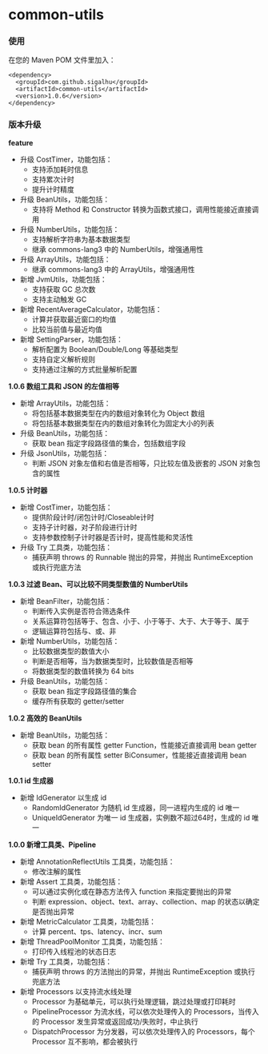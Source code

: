 # common-utils

### 使用

在您的 Maven POM 文件里加入：

```
<dependency>
  <groupId>com.github.sigalhu</groupId>
  <artifactId>common-utils</artifactId>
  <version>1.0.6</version>
</dependency>
```

### 版本升级

**feature**

* 升级 CostTimer，功能包括：
    * 支持添加耗时信息
    * 支持累次计时
    * 提升计时精度
* 升级 BeanUtils，功能包括：
    * 支持将 Method 和 Constructor 转换为函数式接口，调用性能接近直接调用
* 升级 NumberUtils，功能包括：
    * 支持解析字符串为基本数据类型
    * 继承 commons-lang3 中的 NumberUtils，增强通用性
* 升级 ArrayUtils，功能包括：
    * 继承 commons-lang3 中的 ArrayUtils，增强通用性
* 新增 JvmUtils，功能包括：
    * 支持获取 GC 总次数
    * 支持主动触发 GC
* 新增 RecentAverageCalculator，功能包括：
    * 计算并获取最近窗口的均值
    * 比较当前值与最近均值
* 新增 SettingParser，功能包括：
    * 解析配置为 Boolean/Double/Long 等基础类型
    * 支持自定义解析规则
    * 支持通过注解的方式批量解析配置

**1.0.6 数组工具和 JSON 的左值相等**

* 新增 ArrayUtils，功能包括：
    * 将包括基本数据类型在内的数组对象转化为 Object 数组
    * 将包括基本数据类型在内的数组对象转化为固定大小的列表
* 升级 BeanUtils，功能包括：
    * 获取 bean 指定字段路径值的集合，包括数组字段
* 升级 JsonUtils，功能包括：
    * 判断 JSON 对象左值和右值是否相等，只比较左值及嵌套的 JSON 对象包含的属性

**1.0.5 计时器**

* 新增 CostTimer，功能包括：
    * 提供阶段计时/闭包计时/Closeable计时
    * 支持子计时器，对子阶段进行计时
    * 支持参数控制子计时器是否计时，提高性能和灵活性
* 升级 Try 工具类，功能包括：
    * 捕获声明 throws 的 Runnable 抛出的异常，并抛出 RuntimeException 或执行兜底方法

**1.0.3 过滤 Bean、可以比较不同类型数值的 NumberUtils**

* 新增 BeanFilter，功能包括：
    * 判断传入实例是否符合筛选条件
    * 关系运算符包括等于、包含、小于、小于等于、大于、大于等于、属于
    * 逻辑运算符包括与、或、非
* 新增 NumberUtils，功能包括：
    * 比较数据类型的数值大小
    * 判断是否相等，当为数据类型时，比较数值是否相等
    * 将数据类型的数值转换为 64 bits
* 升级 BeanUtils，功能包括：
    * 获取 bean 指定字段路径值的集合
    * 缓存所有获取的 getter/setter

**1.0.2 高效的 BeanUtils**

* 新增 BeanUtils，功能包括：
    * 获取 bean 的所有属性 getter Function，性能接近直接调用 bean getter
    * 获取 bean 的所有属性 setter BiConsumer，性能接近直接调用 bean setter

**1.0.1 id 生成器**

* 新增 IdGenerator 以生成 id
    * RandomIdGenerator 为随机 id 生成器，同一进程内生成的 id 唯一
    * UniqueIdGenerator 为唯一 id 生成器，实例数不超过64时，生成的 id 唯一

**1.0.0 新增工具类、Pipeline**

* 新增 AnnotationReflectUtils 工具类，功能包括：
    * 修改注解的属性
* 新增 Assert 工具类，功能包括：
    * 可以通过实例化或在静态方法传入 function 来指定要抛出的异常
    * 判断 expression、object、text、array、collection、map 的状态以确定是否抛出异常
* 新增 MetricCalculator 工具类，功能包括：
    * 计算 percent、tps、latency、incr、sum
* 新增 ThreadPoolMonitor 工具类，功能包括：
    * 打印传入线程池的状态日志
* 新增 Try 工具类，功能包括：
    * 捕获声明 throws 的方法抛出的异常，并抛出 RuntimeException 或执行兜底方法
* 新增 Processors 以支持流水线处理
    * Processor 为基础单元，可以执行处理逻辑，跳过处理或打印耗时
    * PipelineProcessor 为流水线，可以依次处理传入的 Processors，当传入的 Processor 发生异常或返回成功/失败时，中止执行
    * DispatchProcessor 为分发器，可以依次处理传入的 Processors，每个 Processor 互不影响，都会被执行